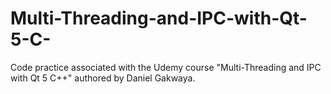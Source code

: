 # Multi-Threading-and-IPC-with-Qt-5-C-
Code practice associated with the Udemy course "Multi-Threading and IPC with Qt 5 C++" authored by Daniel Gakwaya.
